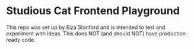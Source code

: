 # Studious Cat Frontend Playground

This repo was set up by Eiza Stanford and is intended to test and experiment with ideas.
This does NOT (and should NOT) have production-ready code.
